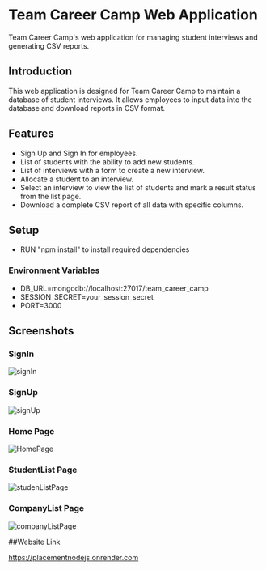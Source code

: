# Team Career Camp Web Application

Team Career Camp's web application for managing student interviews and generating CSV reports.

## Introduction

This web application is designed for Team Career Camp to maintain a database of student interviews. It allows employees to input data into the database and download reports in CSV format.

## Features

- Sign Up and Sign In for employees.
- List of students with the ability to add new students.
- List of interviews with a form to create a new interview.
- Allocate a student to an interview.
- Select an interview to view the list of students and mark a result status from the list page.
- Download a complete CSV report of all data with specific columns.

## Setup

- RUN "npm install" to install required dependencies

### Environment Variables

- DB_URL=mongodb://localhost:27017/team_career_camp
- SESSION_SECRET=your_session_secret
- PORT=3000

## Screenshots

### SignIn

![signIn](https://github.com/VishnuAjk/Placement-Cell-NodeJs/assets/145429961/10ec6f90-3bf8-43d9-af92-77063486df51)

### SignUp

![signUp](https://github.com/VishnuAjk/Placement-Cell-NodeJs/assets/145429961/19f0a3d0-27c7-4195-b462-6be0ab0c9b43)

### Home Page

![HomePage](https://github.com/VishnuAjk/Placement-Cell-NodeJs/assets/145429961/b0896c5f-3d96-4371-821b-02536f17a60b)

### StudentList Page

![studenListPage](https://github.com/VishnuAjk/Placement-Cell-NodeJs/assets/145429961/53cbdd3b-b3f0-487a-a7fd-8c1be7dd2793)

### CompanyList Page

![companyListPage](https://github.com/VishnuAjk/Placement-Cell-NodeJs/assets/145429961/9f3530d3-0e09-4c0f-84de-04fc13a6eb4f)


##Website Link

https://placementnodejs.onrender.com
